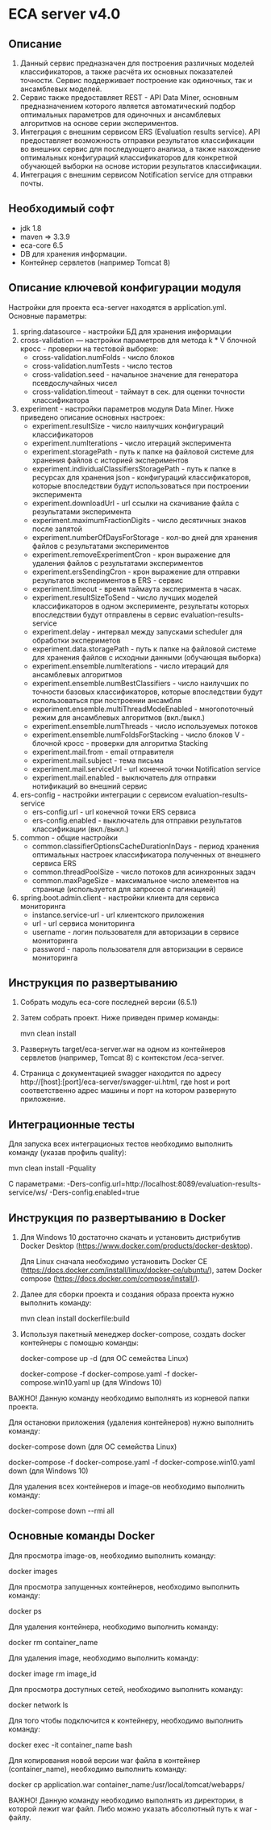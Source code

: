 ECA server v4.0
========================================

Описание
----------------------------------------
1. Данный сервис предназначен для построения различных моделей классификаторов, а также
расчёта их основных показателей точности. Сервис поддерживает построение как
одиночных, так и ансамблевых моделей.
2. Сервис также предоставляет REST - API Data Miner, основным предназначением которого
является автоматический подбор оптимальных параметров для одиночных и ансамблевых алгоритмов
на основе серии экспериментов.
3. Интеграция с внешним сервисом ERS (Evaluation results service). API предоставляет возможность
отправки результатов классификации во внешних сервис для последующего анализа, а также нахождение
оптимальных конфигураций классификаторов для конкретной обучающей выборки на
основе истории результатов классификации.
4. Интеграция с внешним сервисом Notification service для отправки почты. 

Необходимый софт
----------------------------------------
* jdk 1.8
* maven => 3.3.9
* eca-core 6.5
* DB для хранения информации.
* Контейнер сервлетов (например Tomcat 8)

Описание ключевой конфигурации модуля
----------------------------------------
Настройки для проекта eca-server находятся в application.yml. Основные параметры:
1) spring.datasource - настройки БД для хранения информации
2) cross-validation — настройки параметров для метода k * V блочной кросс - проверки
   на тестовой выборке:
   * cross-validation.numFolds - число блоков
   * cross-validation.numTests - число тестов
   * cross-validation.seed - начальное значение для генератора псевдослучайных чисел
   * cross-validation.timeout - таймаут в сек. для оценки точности классификатора
3) experiment - настройки параметров модуля Data Miner. Ниже приведено описание
   основных настроек:
   * experiment.resultSize - число наилучших конфигураций классификаторов
   * experiment.numIterations - число итераций эксперимента
   * experiment.storagePath - путь к папке на файловой системе для хранения файлов с историей экспериментов
   * experiment.individualClassifiersStoragePath - путь к папке в ресурсах для хранения json - конфигураций классификаторов,
   которые впоследствии будут использоваться при построении эксперимента
   * experiment.downloadUrl - url ссылки на скачивание файла с результатами эксперимента
   * experiment.maximumFractionDigits - число десятичных знаков после запятой
   * experiment.numberOfDaysForStorage - кол-во дней для хранения файлов с результатами экспериментов
   * experiment.removeExperimentCron - крон выражение для удаления файлов с результатами экспериментов
   * experiment.ersSendingCron - крон выражение для отправки результатов экспериментов в ERS - сервис
   * experiment.timeout - время таймаута эксперимента в часах.
   * experiment.resultSizeToSend - число лучших моделей классификаторов в одном эксперименте, результаты которых впоследствии
   будут отправлены в сервис evaluation-results-service
   * experiment.delay - интервал между запусками scheduler для обработки экспериметов
   * experiment.data.storagePath - путь к папке на файловой системе для хранения файлов с исходныи данными (обучающая выборка)
   * experiment.ensemble.numIterations - число итераций для ансамблевых алгоритмов
   * experiment.ensemble.numBestClassifiers - число наилучших по точности базовых классификаторов, которые впоследствии
   будут использоваться при построении ансамбля
   * experiment.ensemble.multiThreadModeEnabled - многопоточный режим для ансамблевых алгоритмов (вкл./выкл.)
   * experiment.ensemble.numThreads - число используемых потоков
   * experiment.ensemble.numFoldsForStacking - число блоков V - блочной кросс - проверки для алгоритма Stacking
   * experiment.mail.from - email отправителя
   * experiment.mail.subject - тема письма
   * experiment.mail.serviceUrl - url конечной точки Notification service
   * experiment.mail.enabled - выключатель для отправки нотификаций во внешний сервис
4) ers-config - настройки интеграции с сервисом evaluation-results-service
   * ers-config.url - url конечной точки ERS сервиса
   * ers-config.enabled - выключатель для отправки результатов классификации (вкл./выкл.)
5) common - общие настройки
   * common.classifierOptionsCacheDurationInDays - период хранения оптимальных настроек классификатора
      полученных от внешнего сервиса ERS
   * common.threadPoolSize - число потоков для асинхронных задач
   * common.maxPageSize - максимальное число элементов на странице (используется для запросов с пагинацией)
6) spring.boot.admin.client - настройки клиента для сервиса мониторинга
   * instance.service-url - url клиентского приложения
   * url - url сервиса мониторинга
   * username - логин пользователя для авторизации в сервисе мониторинга
   * password - пароль пользователя для авторизации в сервисе мониторинга

Инструкция по развертыванию
----------------------------------------

1. Собрать модуль eca-core последней версии (6.5.1)

2. Затем собрать проект. Ниже приведен пример команды:
    
   mvn clean install
    
3. Развернуть target/eca-server.war на одном из контейнеров сервлетов (например, Tomcat 8) с контекстом /eca-server.
         
4. Страница с документацией swagger находится по адресу http://[host]:[port]/eca-server/swagger-ui.html, где host и port
соответственно адрес машины и порт на котором развернуто приложение.

Интеграционные тесты
------------------------------------------------------
Для запуска всех интеграционых тестов необходимо выполнить команду (указав профиль quality):

mvn clean install -Pquality

С параметрами:
-Ders-config.url=http://localhost:8089/evaluation-results-service/ws/
-Ders-config.enabled=true

Инструкция по развертыванию в Docker
-------------------------------------------------------

1. Для Windows 10 достаточно скачать и установить дистрибутив Docker Desktop (https://www.docker.com/products/docker-desktop).
   
   Для Linux сначала необходимо установить Docker CE (https://docs.docker.com/install/linux/docker-ce/ubuntu/),
   затем Docker compose (https://docs.docker.com/compose/install/).

2. Далее для сборки проекта и создания образа проекта нужно выполнить команду:

    mvn clean install dockerfile:build

3. Используя пакетный менеджер docker-compose, создать docker контейнеры с помощью команды:

    docker-compose up -d (для ОС семейства Linux)

    docker-compose -f docker-compose.yaml -f docker-compose.win10.yaml up (для Windows 10)

ВАЖНО! Данную команду необходимо выполнять из корневой папки проекта.

Для остановки приложения (удаления контейнеров) нужно выполнить команду:

docker-compose down (для ОС семейства Linux)

docker-compose -f docker-compose.yaml -f docker-compose.win10.yaml down (для Windows 10)

Для удаления всех контейнеров и image-ов необходимо выполнить команду:

docker-compose down --rmi all

Основные команды Docker
-------------------------------------------------------

Для просмотра image-ов, необходимо выполнить команду:

docker images

Для просмотра запущенных контейнеров, необходимо выполнить команду:

docker ps

Для удаления контейнера, необходимо выполнить команду:

docker rm container_name

Для удаления image, необходимо выполнить команду:

docker image rm image_id

Для просмотра доступных сетей, необходимо выполнить команду:

docker network ls

Для того чтобы подключится к контейнеру, необходимо выполнить команду:

docker exec -it container_name bash

Для копирования новой версии war файла в контейнер (container_name), необходимо выполнить команду:

docker cp application.war container_name:/usr/local/tomcat/webapps/

ВАЖНО! Данную команду необходимо выполнять из директории, в которой лежит war файл.
Либо можно указать абсолютный путь к war - файлу.